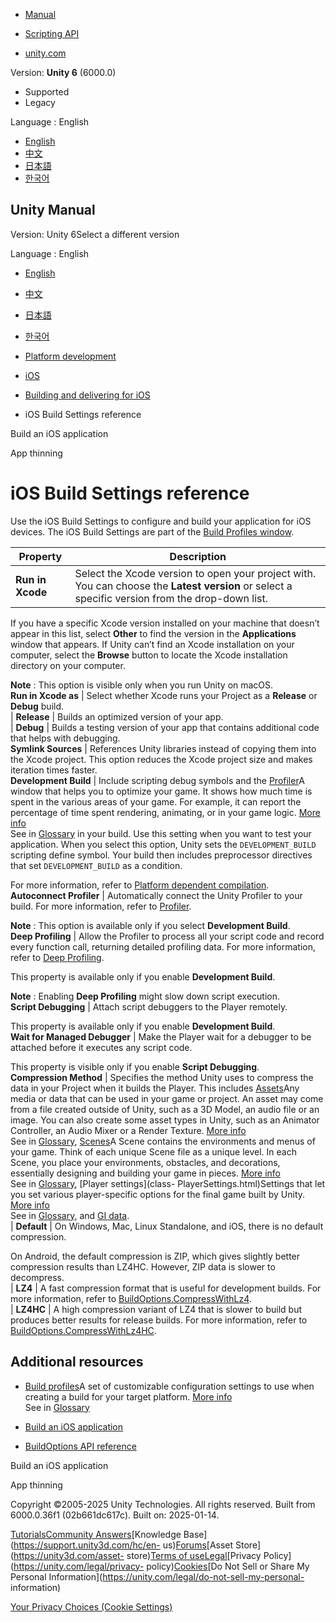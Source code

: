 [](https://docs.unity3d.com)

  * [Manual](../Manual/index.html)
  * [Scripting API](../ScriptReference/index.html)

  * [unity.com](https://unity.com/)

Version: **Unity 6** (6000.0)

  * Supported
  * Legacy

Language : English

  * [English](/Manual/BuildSettingsiOS.html)
  * [中文](/cn/current/Manual/BuildSettingsiOS.html)
  * [日本語](/ja/current/Manual/BuildSettingsiOS.html)
  * [한국어](/kr/current/Manual/BuildSettingsiOS.html)

[](https://docs.unity3d.com)

## Unity Manual

Version: Unity 6Select a different version

Language : English

  * [English](/Manual/BuildSettingsiOS.html)
  * [中文](/cn/current/Manual/BuildSettingsiOS.html)
  * [日本語](/ja/current/Manual/BuildSettingsiOS.html)
  * [한국어](/kr/current/Manual/BuildSettingsiOS.html)

  * [Platform development ](PlatformSpecific.html)
  * [iOS](iphone.html)
  * [Building and delivering for iOS](ios-building-and-delivering.html)
  * iOS Build Settings reference

[](iphone-BuildProcess.html)

Build an iOS application

[](AppThinning.html)

App thinning

# iOS Build Settings reference

Use the iOS Build Settings to configure and build your application for iOS
devices. The iOS Build Settings are part of the [Build Profiles
window](BuildSettings.html).

**Property** | **Description**  
---|---  
**Run in Xcode** | Select the Xcode version to open your project with. You can choose the **Latest version** or select a specific version from the drop-down list.  
  
If you have a specific Xcode version installed on your machine that doesn’t
appear in this list, select **Other** to find the version in the
**Applications** window that appears. If Unity can’t find an Xcode
installation on your computer, select the **Browse** button to locate the
Xcode installation directory on your computer.  
  
**Note** : This option is visible only when you run Unity on macOS.  
**Run in Xcode as** | Select whether Xcode runs your Project as a **Release** or **Debug** build.  
| **Release** | Builds an optimized version of your app.  
| **Debug** | Builds a testing version of your app that contains additional code that helps with debugging.  
**Symlink Sources** | References Unity libraries instead of copying them into the Xcode project. This option reduces the Xcode project size and makes iteration times faster.   
**Development Build** | Include scripting debug symbols and the [Profiler](Profiler.html)A window that helps you to optimize your game. It shows how much time is spent in the various areas of your game. For example, it can report the percentage of time spent rendering, animating, or in your game logic. [More info](Profiler.html)  
See in [Glossary](Glossary.html#Profiler) in your build. Use this setting when
you want to test your application. When you select this option, Unity sets the
`DEVELOPMENT_BUILD` scripting define symbol. Your build then includes
preprocessor directives that set `DEVELOPMENT_BUILD` as a condition.  
  
For more information, refer to [Platform dependent
compilation](PlatformDependentCompilation).  
**Autoconnect Profiler** | Automatically connect the Unity Profiler to your build. For more information, refer to [Profiler](Profiler.html).  
  
**Note** : This option is available only if you select **Development Build**.  
**Deep Profiling** | Allow the Profiler to process all your script code and record every function call, returning detailed profiling data. For more information, refer to [Deep Profiling](ProfilerWindow.html#deep-profiling).   
  
This property is available only if you enable **Development Build**.  
  
**Note** : Enabling **Deep Profiling** might slow down script execution.  
**Script Debugging** | Attach script debuggers to the Player remotely.   
  
This property is available only if you enable **Development Build**.  
**Wait for Managed Debugger** | Make the Player wait for a debugger to be attached before it executes any script code.  
  
This property is visible only if you enable **Script Debugging**.  
**Compression Method** | Specifies the method Unity uses to compress the data in your Project when it builds the Player. This includes [Assets](AssetTypes.html)Any media or data that can be used in your game or project. An asset may come from a file created outside of Unity, such as a 3D Model, an audio file or an image. You can also create some asset types in Unity, such as an Animator Controller, an Audio Mixer or a Render Texture. [More info](AssetWorkflow.html)  
See in [Glossary](Glossary.html#Asset), [Scenes](CreatingScenes.html)A Scene
contains the environments and menus of your game. Think of each unique Scene
file as a unique level. In each Scene, you place your environments, obstacles,
and decorations, essentially designing and building your game in pieces. [More
info](CreatingScenes.html)  
See in [Glossary](Glossary.html#Scene), [Player settings](class-
PlayerSettings.html)Settings that let you set various player-specific options
for the final game built by Unity. [More info](class-PlayerSettings.html)  
See in [Glossary](Glossary.html#PlayerSettings), and [GI data](GICache.html).  
| **Default** | On Windows, Mac, Linux Standalone, and iOS, there is no default compression.  
  
On Android, the default compression is ZIP, which gives slightly better
compression results than LZ4HC. However, ZIP data is slower to decompress.  
| **LZ4** | A fast compression format that is useful for development builds. For more information, refer to [BuildOptions.CompressWithLz4](../ScriptReference/BuildOptions.CompressWithLz4.html).  
| **LZ4HC** | A high compression variant of LZ4 that is slower to build but produces better results for release builds. For more information, refer to [BuildOptions.CompressWithLz4HC](../ScriptReference/BuildOptions.CompressWithLz4HC.html).  
  
## Additional resources

  * [Build profiles](BuildSettings.html)A set of customizable configuration settings to use when creating a build for your target platform. [More info](build-profiles.html)  
See in [Glossary](Glossary.html#Buildprofile)

  * [Build an iOS application](iphone-BuildProcess.html)
  * [BuildOptions API reference](../ScriptReference/BuildOptions.html)

[](iphone-BuildProcess.html)

Build an iOS application

[](AppThinning.html)

App thinning

Copyright ©2005-2025 Unity Technologies. All rights reserved. Built from
6000.0.36f1 (02b661dc617c). Built on: 2025-01-14.

[Tutorials](https://learn.unity.com/)[Community
Answers](https://answers.unity3d.com)[Knowledge
Base](https://support.unity3d.com/hc/en-
us)[Forums](https://forum.unity3d.com)[Asset Store](https://unity3d.com/asset-
store)[Terms of
use](https://docs.unity3d.com/Manual/TermsOfUse.html)[Legal](https://unity.com/legal)[Privacy
Policy](https://unity.com/legal/privacy-
policy)[Cookies](https://unity.com/legal/cookie-policy)[Do Not Sell or Share
My Personal Information](https://unity.com/legal/do-not-sell-my-personal-
information)

[Your Privacy Choices (Cookie Settings)](javascript:void\(0\);)

